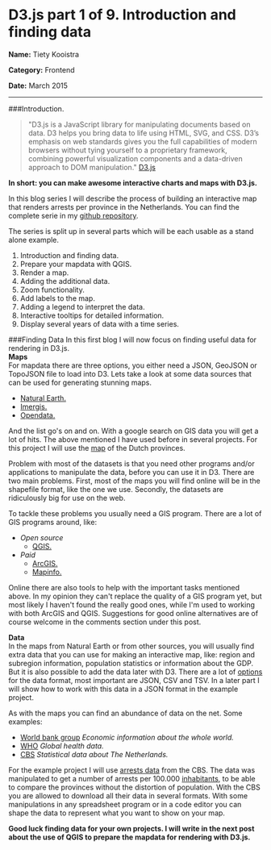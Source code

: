 # D3.js part 1 of 9. Introduction and finding data
**Name:** Tiety Kooistra

**Category:** Frontend

**Date:** March 2015

----------------------------------------------------------------------
###Introduction.
>"D3.js is a JavaScript library for manipulating documents based on data. D3 helps you bring data to life using HTML, SVG, and CSS. D3’s emphasis on web standards gives you the full capabilities of modern browsers without tying yourself to a proprietary framework, combining powerful visualization components and a data-driven approach to DOM manipulation." [D3.js](http://d3js.org/)

**In short: you can make awesome interactive charts and maps with D3.js.**  

In this blog series I will describe the process of building an interactive map that renders arrests per province in the Netherlands.  You can find the complete serie in my [github repository](https://github.com/tietyk/D3).

The series is split up in several parts which will be each usable as a stand alone example.  
1. Introduction and finding data.  
2. Prepare your mapdata with QGIS.  
3. Render a map.  
4. Adding the additional data.  
5. Zoom functionality.  
6. Add labels to the map.  
7. Adding a legend to interpret the data.  
8. Interactive tooltips for detailed information.  
9. Display several years of data with a time series.  

###Finding Data
In this first blog I will now focus on finding useful data for rendering in D3.js.  
**Maps**  
For mapdata there are three options, you either need a JSON, GeoJSON or TopoJSON file to load into D3. Lets take a look at some data sources that can be used for generating stunning maps.  
- [Natural Earth.](http://www.naturalearthdata.com)  
- [Imergis.](http://www.imergis.nl/asp/44.asp)  
- [Opendata.](http://opendata.arcgis.com/)  

And the list go's on and on. With a google search on GIS data you will get a lot of hits. The above mentioned I have used before in several projects. For this project I will use the [map](http://opendata.arcgis.com/datasets/975552a98c8241b39d531b0a0b98a78f_0) of the Dutch provinces.

Problem with most of the datasets is that you need other programs and/or applications to manipulate the data, before you can use it in D3. There are two main problems. First, most of the maps you will find online will be in the shapefile format, like the one we use. Secondly, the datasets are ridiculously big for use on the web.

To tackle these problems you usually need a GIS program. There are a lot of GIS programs around, like:  
- *Open source*  
  - [QGIS.](http://www2.qgis.org/)  
- *Paid*  
  - [ArcGIS.](http://www.arcgis.com/features/)  
  - [Mapinfo.](http://www.mapinfo.com/)  

Online there are also tools to help with the important tasks mentioned above. In my opinion they can't replace the quality of a GIS program yet, but most likely I haven't found the really good ones, while I'm used to working with both ArcGIS and QGIS. Suggestions for good online alternatives are of course welcome in the comments section under this post.

**Data**  
In the maps from Natural Earth or from other sources, you will usually find extra data that you can use for making an interactive map, like: region and subregion information, population statistics or information about the GDP. But it is also possible to add the data later with D3. There are a lot of [options](https://github.com/mbostock/d3/wiki/Requests) for the data format, most important are JSON, CSV and TSV. In a later part I will show how to work with this data in a JSON format in the example project.

As with the maps you can find an abundance of data on the net. Some examples:
- [World bank group](http://data.worldbank.org/) *Economic information about the whole world.*
- [WHO](http://www.who.int/gho/en/) *Global health data.*
- [CBS](http://www.cbs.nl) *Statistical data about The Netherlands.*

For the example project I will use [arrests data](http://statline.cbs.nl/Statweb/publication/?DM=SLNL&PA=81960ned&D1=14&D2=0&D3=6-17&D4=a&HDR=T,G3&STB=G1,G2&VW=T) from the CBS. The data was manipulated to get a number of arrests per 100.000 [inhabitants](http://statline.cbs.nl/Statweb/publication/?DM=SLNL&PA=03759ned&D1=0,17&D2=129-132&D3=5-16&D4=11-25&HDR=T,G1&STB=G3,G2&VW=T), to be able to compare the provinces without the distortion of population. With the CBS you are allowed to download all their data in several formats. With some manipulations in any spreadsheet program or in a code editor you can shape the data to represent what you want to show on your map.

**Good luck finding data for your own projects. I will write in the next post about the use of QGIS to prepare the mapdata for rendering with D3.js.**
